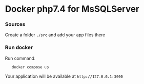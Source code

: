 # Docker php7.4 for MsSQLServer

### Sources
Create a folder `./src` and add your app files there

### Run docker
Run command:
```shell
   docker compose up 
```

Your application will be available at `http://127.0.0.1:3000`
